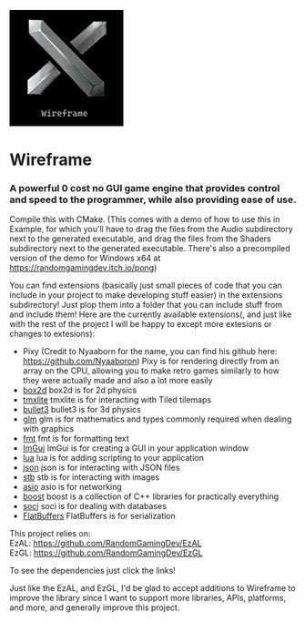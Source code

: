 <img src="Wireframelogo.png" width="200"/> <br/>
# Wireframe 

### A powerful 0 cost no GUI game engine that provides control and speed to the programmer, while also providing ease of use.

Compile this with CMake. (This comes with a demo of how to use this in Example, for which you'll have to drag the files from the Audio subdirectory next to the generated executable, and drag the files from the Shaders subdirectory next to the generated executable. There's also a precompiled version of the demo for Windows x64 at https://randomgamingdev.itch.io/pong)

You can find extensions (basically just small pieces of code that you can include in your project to make developing stuff easier) in the extensions subdirectory! Just plop them into a folder that you can include stuff from and include them!
Here are the currently available extensions(, and just like with the rest of the project I will be happy to except more extesions or changes to extesions):<br/>
- Pixy (Credit to Nyaaborn for the name, you can find his github here: https://github.com/Nyaaboron)
    Pixy is for rendering directly from an array on the CPU, allowing you to make retro games similarly to how they were actually made and also a lot more easily
- [box2d](https://github.com/erincatto/box2d)
    box2d is for 2d physics
- [tmxlite](https://github.com/fallahn/tmxlite)
    tmxlite is for interacting with Tiled tilemaps
- [bullet3](https://github.com/bulletphysics/bullet3)
    bullet3 is for 3d physics
- [glm](https://github.com/Groovounet/glm)
    glm is for mathematics and types commonly required when dealing with graphics
- [fmt](https://github.com/fmtlib/fmt)
    fmt is for formatting text
- [ImGui](https://github.com/ocornut/imgui)
    ImGui is for creating a GUI in your application window
- [lua](https://github.com/lua/lua)
    lua is for adding scripting to your application
- [json](https://github.com/nlohmann/json)
    json is for interacting with JSON files
- [stb](https://github.com/nothings/stb)
    stb is for interacting with images
- [asio](https://github.com/chriskohlhoff/asio)
    asio is for networking
- [boost](https://github.com/boostorg/boost)
    boost is a collection of C++ libraries for practically everything
- [soci](https://github.com/SOCI/soci)
    soci is for dealing with databases
- [FlatBuffers](https://github.com/google/flatbuffers)
    FlatBuffers is for serialization

This project relies on: <br/>
EzAL: https://github.com/RandomGamingDev/EzAL <br/>
EzGL: https://github.com/RandomGamingDev/EzGL

To see the dependencies just click the links!

Just like the EzAL, and EzGL, I'd be glad to accept additions to Wireframe to improve the library since I want to support more libraries, APIs, platforms, and more, and generally improve this project.
